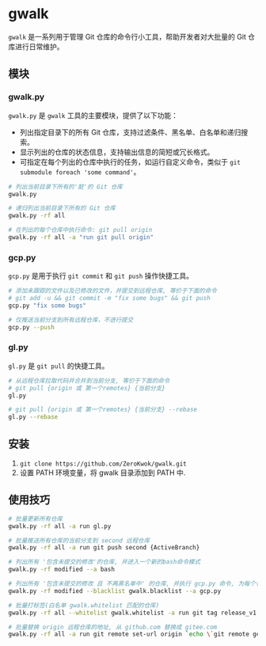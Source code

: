 # gwalk

`gwalk` 是一系列用于管理 Git 仓库的命令行小工具，帮助开发者对大批量的 Git 仓库进行日常维护。

## 模块

### gwalk.py

`gwalk.py` 是 `gwalk` 工具的主要模块，提供了以下功能：

- 列出指定目录下的所有 Git 仓库，支持过滤条件、黑名单、白名单和递归搜索。
- 显示列出的仓库的状态信息，支持输出信息的简短或冗长格式。
- 可指定在每个列出的仓库中执行的任务，如运行自定义命令，类似于 `git submodule foreach 'some command'`。

```bash
# 列出当前目录下所有的'脏'的 Git 仓库
gwalk.py

# 递归列出当前目录下所有的 Git 仓库
gwalk.py -rf all

# 在列出的每个仓库中执行命令: git pull origin
gwalk.py -rf all -a "run git pull origin"
```

### gcp.py

`gcp.py` 是用于执行 `git commit` 和 `git push` 操作快捷工具。

```bash
# 添加未跟踪的文件以及已修改的文件，并提交到远程仓库, 等价于下面的命令 
# git add -u && git commit -m "fix some bugs" && git push
gcp.py "fix some bugs"

# 仅推送当前分支到所有远程仓库，不进行提交
gcp.py --push
```

### gl.py

`gl.py` 是 `git pull` 的快捷工具。

```bash
# 从远程仓库拉取代码并合并到当前分支, 等价于下面的命令 
# git pull {origin 或 第一个remotes} {当前分支}
gl.py

# git pull {origin 或 第一个remotes} {当前分支} --rebase
gl.py --rebase
```

## 安装

1. `git clone https://github.com/ZeroKwok/gwalk.git`
2. 设置 PATH 环境变量，将 gwalk 目录添加到 PATH 中.

## 使用技巧

```bash
# 批量更新所有仓库
gwalk.py -rf all -a run gl.py

# 批量推送所有仓库的当前分支到 second 远程仓库
gwalk.py -rf all -a run git push second {ActiveBranch}

# 列出所有 '包含未提交的修改'的仓库, 并进入一个新的bash命令模式
gwalk.py -rf modified --a bash

# 列出所有 '包含未提交的修改 且 不再黑名单中' 的仓库, 并执行 gcp.py 命令, 为每个仓库输入提交信息
gwalk.py -rf modified --blacklist gwalk.blacklist --a gcp.py

# 批量打标签(白名单 gwalk.whitelist 匹配的仓库)
gwalk.py -rf all --whitelist gwalk.whitelist -a run git tag release_v1.5.0

# 批量替换 origin 远程仓库的地址, 从 github.com 替换成 gitee.com
gwalk.py -rf all -a run git remote set-url origin `echo \`git remote get-url origin\` | python -c "print(input().replace('github.com', 'gitee.com'))"`
```
